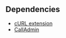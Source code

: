 ## Dependencies
- [cURL extension](https://forums.alliedmods.net/showthread.php?t=152216)
- [CallAdmin](https://forums.alliedmods.net/showthread.php?t=213670)
